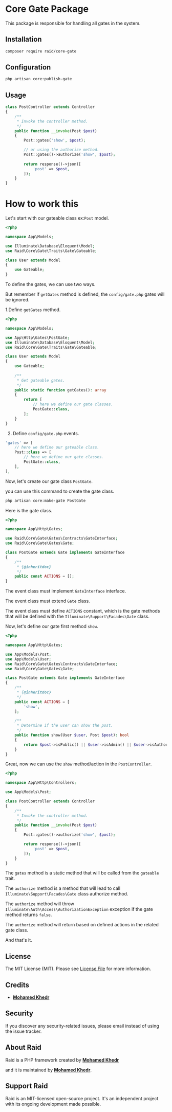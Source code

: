 # Core Gate Package

This package is responsible for handling all gates in the system.

## Installation

``` bash
composer require raid/core-gate
```

## Configuration

``` bash
php artisan core:publish-gate
```


## Usage

``` php
class PostController extends Controller
{
    /**
     * Invoke the controller method.
     */
    public function __invoke(Post $post)
    {
        Post::gates('show', $post);

        // or using the authorize method.
        Post::gates()->authorize('show', $post);
        
        return response()->json([
            'post' => $post,
        ]);
    }
}
```

# How to work this

Let's start with our gateable class ex:`Post` model.

``` php
<?php

namespace App\Models;

use Illuminate\Database\Eloquent\Model;
use Raid\Core\Gate\Traits\Gate\Gateable;

class User extends Model
{
    use Gateable;
}
```

To define the gates, we can use two ways.

But remember if `getGates` method is defined, the `config/gate.php` gates will be ignored.

1.Define `getGates` method.

``` php
<?php

namespace App\Models;

use App\Http\Gates\PostGate;
use Illuminate\Database\Eloquent\Model;
use Raid\Core\Gate\Traits\Gate\Gateable;

class User extends Model
{
    use Gateable;
    
    /**
     * Get gateable gates.
     */
    public static function getGates(): array
    {
        return [
            // here we define our gate classes.
            PostGate::class,
        ];
    }
}
```

2. Define `config/gate.php` events.

``` php
'gates' => [
    // here we define our gateable class.
    Post::class => [
        // here we define our gate classes.
        PostGate::class,
    ],
], 
```

Now, let's create our gate class `PostGate`.

you can use this command to create the gate class.

``` bash
php artisan core:make-gate PostGate
```
Here is the gate class.

``` php
<?php

namespace App\Http\Gates;

use Raid\Core\Gate\Gates\Contracts\GateInterface;
use Raid\Core\Gate\Gates\Gate;

class PostGate extends Gate implements GateInterface
{
    /**
     * {@inheritdoc}
     */
    public const ACTIONS = [];
}
```

The event class must implement `GateInterface` interface.

The event class must extend `Gate` class.

The event class must define `ACTIONS` constant, which is the gate methods that will be defined with the `Illuminate\Support\Facades\Gate` class.

Now, let's define our gate first method `show`.

``` php
<?php

namespace App\Http\Gates;

use App\Models\Post;
use App\Models\User;
use Raid\Core\Gate\Gates\Contracts\GateInterface;
use Raid\Core\Gate\Gates\Gate;

class PostGate extends Gate implements GateInterface
{
    /**
     * {@inheritdoc}
     */
    public const ACTIONS = [
        'show',
    ];

    /**
     * Determine if the user can show the post.
     */
    public function show(User $user, Post $post): bool
    {
        return $post->isPublic() || $user->isAdmin() || $user->isAuthor($post);
    }
}
```

Great, now we can use the `show` method/action in the `PostController`.

``` php
<?php

namespace App\Http\Controllers;

use App\Models\Post;

class PostController extends Controller
{
    /**
     * Invoke the controller method.
     */
    public function __invoke(Post $post)
    {
        Post::gates()->authorize('show', $post);

        return response()->json([
            'post' => $post,
        ]);
    }
}
```

The `gates` method is a static method that will be called from the `gateable` trait.

The `authorize` method is a method that will lead to call `Illuminate\Support\Facades\Gate` class authorize method.

The `authorize` method will throw `Illuminate\Auth\Access\AuthorizationException` exception if the gate method returns `false`.

The `authorize` method will return based on defined actions in the related gate class.

And that's it.

## License

The MIT License (MIT). Please see [License File](LICENSE.md) for more information.

## Credits

- **[Mohamed Khedr](https://github.com/MohamedKhedr700)**

## Security

If you discover any security-related issues, please email
instead of using the issue tracker.

## About Raid

Raid is a PHP framework created by **[Mohamed Khedr](https://github.com/MohamedKhedr700)**

and it is maintained by **[Mohamed Khedr](https://github.com/MohamedKhedr700)**.

## Support Raid

Raid is an MIT-licensed open-source project. It's an independent project with its ongoing development made possible.

